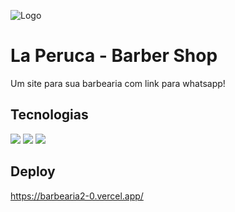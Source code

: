![Logo](https://i.ibb.co/SrYyfHz/projeto1.png)

# La Peruca - Barber Shop

Um site para sua barbearia com link para whatsapp!

## Tecnologias

<div>
  <img  src=https://img.shields.io/badge/HTML5-E34F26?style=for-the-badge&logo=html5&logoColor=white/>
  <img  src=https://img.shields.io/badge/CSS3-1572B6?style=for-the-badge&logo=css3&logoColor=white/>
  <img  src=https://img.shields.io/badge/Sass-CC6699?style=for-the-badge&logo=sass&logoColor=white/>
</div>

## Deploy
https://barbearia2-0.vercel.app/
